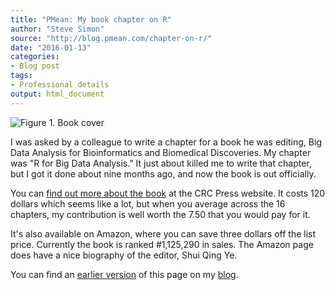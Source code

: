 ```yaml
---
title: "PMean: My book chapter on R"
author: "Steve Simon"
source: "http://blog.pmean.com/chapter-on-r/"
date: "2016-01-13"
categories:
- Blog post
tags:
- Professional details
output: html_document
---
```


![Figure 1. Book cover](http://www.pmean.com/new-images/16/chapter-on-r01.png)

<div class="notes">

I was asked by a colleague to write a chapter for a book he was editing, Big Data Analysis for Bioinformatics and Biomedical Discoveries. My chapter was "R for Big Data Analysis." It just about killed me to write that chapter, but I got it done about nine months ago, and now the book is out officially.

You can [find out more about the book][crc1] at the CRC Press website. It costs 120 dollars which seems like a lot, but when you average across the 16 chapters, my contribution is well worth the 7.50 that you would pay for it.

It's also available on Amazon, where you can save three dollars off the list price. Currently the book is ranked #1,125,290 in sales. The Amazon page does have a nice biography of the editor, Shui Qing Ye.

[crc1]: https://www.crcpress.com/Big-Data-Analysis-for-Bioinformatics-and-Biomedical-Discoveries/Ye/9781498724524

You can find an [earlier version][sim1] of this page on my [blog][sim2].

[sim1]: http://blog.pmean.com/chapter-on-r/
[sim2]: http://blog.pmean.com

</div>
